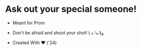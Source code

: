 # Ask out your special someone!

- Meant for Prom
  
- Don't be afraid and shoot your shot! ( ๑ ˃̵ᴗ˂̵)و

- Created With ❤️ ('24)
